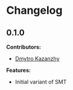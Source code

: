 # Changelog

## 0.1.0

**Contributors:**  
* [Dmytro Kazanzhy](https://github.com/kazanzhy)

**Features:**
* Initial variant of SMT
